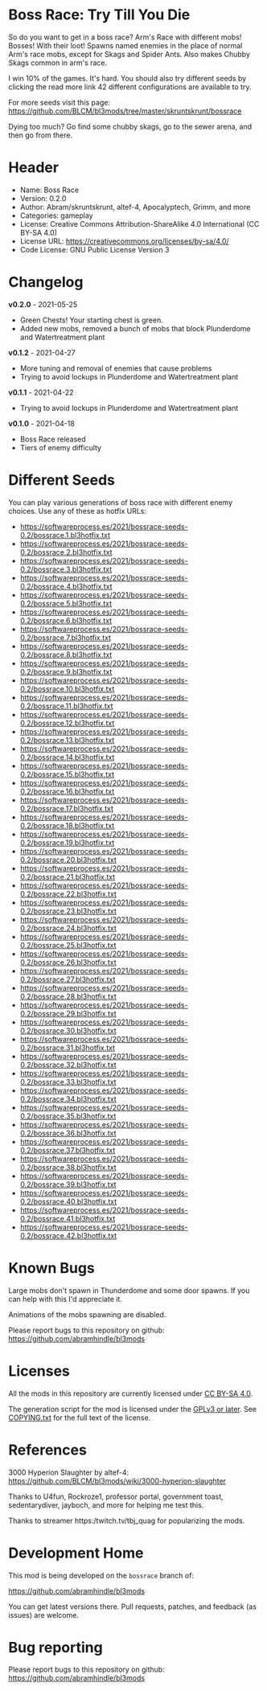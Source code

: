 Boss Race: Try Till You Die
=========

So do you want to get in a boss race? Arm's Race with different mobs!
Bosses! With their loot! Spawns named enemies in the place of normal
Arm's race mobs, except for Skags and Spider Ants. Also makes Chubby
Skags common in arm's race.

I win 10% of the games. It's hard. You should also try different seeds
by clicking the read more link 42 different configurations are
available to try.

For more seeds visit this page:
https://github.com/BLCM/bl3mods/tree/master/skruntskrunt/bossrace

Dying too much? Go find some chubby skags, go to the sewer arena, and
then go from there.

Header
======
* Name: Boss Race
* Version: 0.2.0
* Author: Abram/skruntskrunt,  altef-4, Apocalyptech, Grimm, and more
* Categories: gameplay
* License: Creative Commons Attribution-ShareAlike 4.0 International (CC BY-SA 4.0)
* License URL: https://creativecommons.org/licenses/by-sa/4.0/
* Code License: GNU Public License Version 3

Changelog
=========

**v0.2.0** - 2021-05-25
 * Green Chests! Your starting chest is green.
 * Added new mobs, removed a bunch of mobs that block Plunderdome and Watertreatment plant

**v0.1.2** - 2021-04-27
 * More tuning and removal of enemies that cause problems
 * Trying to avoid lockups in Plunderdome and Watertreatment plant

**v0.1.1** - 2021-04-22
 * Trying to avoid lockups in Plunderdome and Watertreatment plant

**v0.1.0** - 2021-04-18
 * Boss Race released
 * Tiers of enemy difficulty

Different Seeds
===============

You can play various generations of boss race with different enemy
choices. Use any of these as hotfix URLs:

*   https://softwareprocess.es/2021/bossrace-seeds-0.2/bossrace.1.bl3hotfix.txt 
*	https://softwareprocess.es/2021/bossrace-seeds-0.2/bossrace.2.bl3hotfix.txt 
*	https://softwareprocess.es/2021/bossrace-seeds-0.2/bossrace.3.bl3hotfix.txt 
*	https://softwareprocess.es/2021/bossrace-seeds-0.2/bossrace.4.bl3hotfix.txt 
*	https://softwareprocess.es/2021/bossrace-seeds-0.2/bossrace.5.bl3hotfix.txt 
*	https://softwareprocess.es/2021/bossrace-seeds-0.2/bossrace.6.bl3hotfix.txt 
*	https://softwareprocess.es/2021/bossrace-seeds-0.2/bossrace.7.bl3hotfix.txt 
*	https://softwareprocess.es/2021/bossrace-seeds-0.2/bossrace.8.bl3hotfix.txt 
*	https://softwareprocess.es/2021/bossrace-seeds-0.2/bossrace.9.bl3hotfix.txt 
*	https://softwareprocess.es/2021/bossrace-seeds-0.2/bossrace.10.bl3hotfix.txt 
*	https://softwareprocess.es/2021/bossrace-seeds-0.2/bossrace.11.bl3hotfix.txt 
*	https://softwareprocess.es/2021/bossrace-seeds-0.2/bossrace.12.bl3hotfix.txt 
*	https://softwareprocess.es/2021/bossrace-seeds-0.2/bossrace.13.bl3hotfix.txt 
*	https://softwareprocess.es/2021/bossrace-seeds-0.2/bossrace.14.bl3hotfix.txt 
*	https://softwareprocess.es/2021/bossrace-seeds-0.2/bossrace.15.bl3hotfix.txt 
*	https://softwareprocess.es/2021/bossrace-seeds-0.2/bossrace.16.bl3hotfix.txt 
*	https://softwareprocess.es/2021/bossrace-seeds-0.2/bossrace.17.bl3hotfix.txt 
*	https://softwareprocess.es/2021/bossrace-seeds-0.2/bossrace.18.bl3hotfix.txt 
*	https://softwareprocess.es/2021/bossrace-seeds-0.2/bossrace.19.bl3hotfix.txt 
*	https://softwareprocess.es/2021/bossrace-seeds-0.2/bossrace.20.bl3hotfix.txt 
*	https://softwareprocess.es/2021/bossrace-seeds-0.2/bossrace.21.bl3hotfix.txt 
*	https://softwareprocess.es/2021/bossrace-seeds-0.2/bossrace.22.bl3hotfix.txt 
*	https://softwareprocess.es/2021/bossrace-seeds-0.2/bossrace.23.bl3hotfix.txt 
*	https://softwareprocess.es/2021/bossrace-seeds-0.2/bossrace.24.bl3hotfix.txt 
*	https://softwareprocess.es/2021/bossrace-seeds-0.2/bossrace.25.bl3hotfix.txt 
*	https://softwareprocess.es/2021/bossrace-seeds-0.2/bossrace.26.bl3hotfix.txt 
*	https://softwareprocess.es/2021/bossrace-seeds-0.2/bossrace.27.bl3hotfix.txt 
*	https://softwareprocess.es/2021/bossrace-seeds-0.2/bossrace.28.bl3hotfix.txt 
*	https://softwareprocess.es/2021/bossrace-seeds-0.2/bossrace.29.bl3hotfix.txt 
*	https://softwareprocess.es/2021/bossrace-seeds-0.2/bossrace.30.bl3hotfix.txt 
*	https://softwareprocess.es/2021/bossrace-seeds-0.2/bossrace.31.bl3hotfix.txt 
*	https://softwareprocess.es/2021/bossrace-seeds-0.2/bossrace.32.bl3hotfix.txt 
*	https://softwareprocess.es/2021/bossrace-seeds-0.2/bossrace.33.bl3hotfix.txt 
*	https://softwareprocess.es/2021/bossrace-seeds-0.2/bossrace.34.bl3hotfix.txt 
*	https://softwareprocess.es/2021/bossrace-seeds-0.2/bossrace.35.bl3hotfix.txt 
*	https://softwareprocess.es/2021/bossrace-seeds-0.2/bossrace.36.bl3hotfix.txt 
*	https://softwareprocess.es/2021/bossrace-seeds-0.2/bossrace.37.bl3hotfix.txt 
*	https://softwareprocess.es/2021/bossrace-seeds-0.2/bossrace.38.bl3hotfix.txt 
*	https://softwareprocess.es/2021/bossrace-seeds-0.2/bossrace.39.bl3hotfix.txt 
*	https://softwareprocess.es/2021/bossrace-seeds-0.2/bossrace.40.bl3hotfix.txt 
*	https://softwareprocess.es/2021/bossrace-seeds-0.2/bossrace.41.bl3hotfix.txt 
*	https://softwareprocess.es/2021/bossrace-seeds-0.2/bossrace.42.bl3hotfix.txt 

Known Bugs
==========

Large mobs don't spawn in Thunderdome and some door spawns. If you can
help with this I'd appreciate it.

Animations of the mobs spawning are disabled.

Please report bugs to this repository on github: https://github.com/abramhindle/bl3mods

Licenses
========

All the mods in this repository are currently licensed under
[CC BY-SA 4.0](https://creativecommons.org/licenses/by-sa/4.0/).

The generation script for the mod is licensed under the
[GPLv3 or later](https://www.gnu.org/licenses/quick-guide-gplv3.html).
See [COPYING.txt](../../COPYING.txt) for the full text of the license.

References
==========

3000 Hyperion Slaughter by altef-4: https://github.com/BLCM/bl3mods/wiki/3000-hyperion-slaughter

Thanks to U4fun, Rockroze1, professor portal, government toast, sedentarydiver, jayboch, and more 
for helping me test this.

Thanks to streamer https:/twitch.tv/tbj_quag for popularizing the mods.

Development Home
================

This mod is being developed on the `bossrace` branch of:

https://github.com/abramhindle/bl3mods

You can get latest versions there. Pull requests, patches, and
feedback (as issues) are welcome.

Bug reporting
=============

Please report bugs to this repository on github: https://github.com/abramhindle/bl3mods

